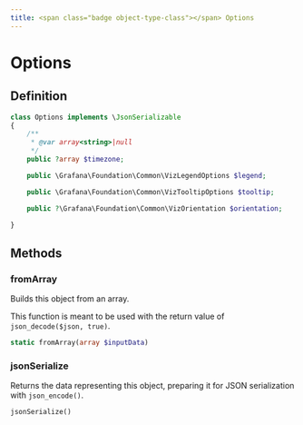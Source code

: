 ```yaml
---
title: <span class="badge object-type-class"></span> Options
---
```

# <span class="badge object-type-class"></span> Options

## Definition

```php
class Options implements \JsonSerializable
{
    /**
     * @var array<string>|null
     */
    public ?array $timezone;

    public \Grafana\Foundation\Common\VizLegendOptions $legend;

    public \Grafana\Foundation\Common\VizTooltipOptions $tooltip;

    public ?\Grafana\Foundation\Common\VizOrientation $orientation;

}
```
## Methods

### <span class="badge object-method"></span> fromArray

Builds this object from an array.

This function is meant to be used with the return value of `json_decode($json, true)`.

```php
static fromArray(array $inputData)
```

### <span class="badge object-method"></span> jsonSerialize

Returns the data representing this object, preparing it for JSON serialization with `json_encode()`.

```php
jsonSerialize()
```


